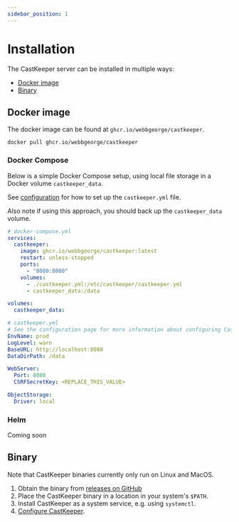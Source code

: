 ```yaml
---
sidebar_position: 1
---
```


# Installation

The CastKeeper server can be installed in multiple ways:

- [Docker image](#docker-image)
- [Binary](#binary)

## Docker image

The docker image can be found at `ghcr.io/webbgeorge/castkeeper`.

```shell
docker pull ghcr.io/webbgeorge/castkeeper
```

### Docker Compose

Below is a simple Docker Compose setup, using local file storage
in a Docker volume `castkeeper_data`.

See [configuration](/getting-started/configuration#docker-compose) for
how to set up the `castkeeper.yml` file.

Also note if using this approach, you should back up the `castkeeper_data`
volume.

```yml
# docker-compose.yml
services:
  castkeeper:
    image: ghcr.io/webbgeorge/castkeeper:latest
    restart: unless-stopped
    ports:
      - "8080:8080"
    volumes:
      - ./castkeeper.yml:/etc/castkeeper/castkeeper.yml
      - castkeeper_data:/data

volumes:
  castkeeper_data:
```

```YAML
# castkeeper.yml
# See the configuration page for more information about configuring CastKeeper
EnvName: prod
LogLevel: warn
BaseURL: http://localhost:8080
DataDirPath: /data

WebServer:
  Port: 8080
  CSRFSecretKey: <REPLACE_THIS_VALUE>

ObjectStorage:
  Driver: local
```

### Helm

Coming soon

## Binary

Note that CastKeeper binaries currently only run on Linux and MacOS.

1. Obtain the binary from [releases on GitHub](https://github.com/webbgeorge/castkeeper/releases)
2. Place the CastKeeper binary in a location in your system's `$PATH`.
3. Install CastKeeper as a system service, e.g. using `systemctl`.
4. [Configure CastKeeper](/getting-started/configuration).
